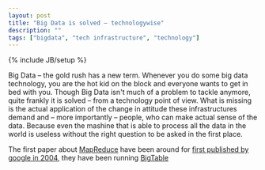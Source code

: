 ```yaml
---
layout: post
title: "Big Data is solved – technologywise"
description: ""
tags: ["bigdata", "tech infrastructure", "technology"]
---
```

{% include JB/setup %}

Big Data – the gold rush has a new term. Whenever you do some big data technology, you are the hot kid on the block and everyone wants to get in bed with you. Though Big Data isn't much of a problem to tackle anymore, quite frankly it is solved – from a technology point of view. What is missing is the actual application of the change in attitude these infrastructures demand and – more importantly – people, who can make actual sense of the data. Because even the mashine that is able to process all the data in the world is useless without the right question to be asked in the first place.

The first paper about [MapReduce](https://en.wikipedia.org/wiki/Mapreduce) have been around for [first published by google in 2004](http://research.google.com/archive/mapreduce.html), they have been running [BigTable](https://en.wikipedia.org/wiki/BigTable) 
